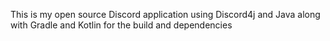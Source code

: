 This is my open source Discord application using Discord4j and Java along with Gradle and Kotlin for the build and dependencies
